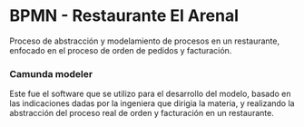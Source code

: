 # BPMN - Restaurante El Arenal
Proceso de abstracción y modelamiento de procesos en un restaurante, enfocado en el proceso de orden de pedidos y facturación.

### Camunda modeler
Este fue el software que se utilizo para el desarrollo del modelo, basado en las indicaciones dadas por la ingeniera que dirigia la materia, y realizando la abstracción del proceso real de orden y facturación en un restaurante.
